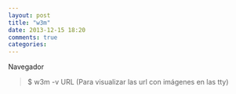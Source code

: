 ```yaml
---
layout: post
title: "w3m"
date: 2013-12-15 18:20
comments: true
categories: 
---
```

Navegador

>$ w3m -v URL (Para visualizar las url con imágenes en las tty)

